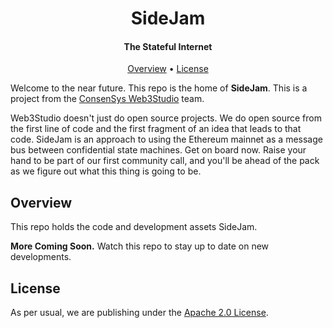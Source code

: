 <h1 align="center">
  SideJam
  <br/>
</h1>

<h4 align="center">
  The Stateful Internet
</h4>

<p align="center">
  <a href="#overview">Overview</a> •
  <a href="#license">License</a>
</p>

Welcome to the near future. This repo is the home of **SideJam**. This is
a project from the [ConsenSys Web3Studio](https://consensys.net/web3studio/) team.

Web3Studio doesn't just do open source projects. We do open source from the first line of code and the first fragment of an idea that leads to that code. SideJam is an approach to using the Ethereum mainnet as a message bus between confidential state machines. Get on board now. Raise your hand to be part of our first community call, and you'll be ahead of the pack as we figure out what this thing is going to be.

## Overview

This repo holds the code and development assets SideJam.

**More Coming Soon.** Watch this repo to stay up to date on new developments.

## License

As per usual, we are publishing under the [Apache 2.0 License](LICENSE).
